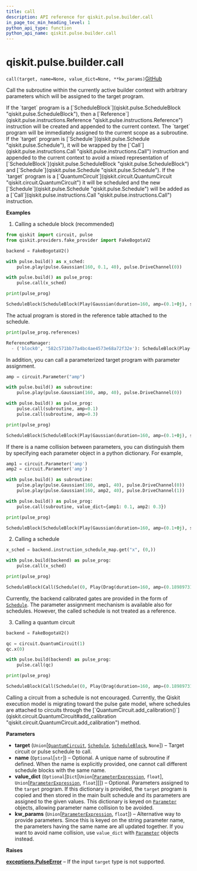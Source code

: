 ```yaml
---
title: call
description: API reference for qiskit.pulse.builder.call
in_page_toc_min_heading_level: 1
python_api_type: function
python_api_name: qiskit.pulse.builder.call
---
```


# qiskit.pulse.builder.call

<span id="qiskit.pulse.builder.call" />

`call(target, name=None, value_dict=None, **kw_params)`[GitHub](https://github.com/qiskit/qiskit/tree/stable/0.22/qiskit/pulse/builder.py "view source code")

Call the subroutine within the currently active builder context with arbitrary parameters which will be assigned to the target program.

<Admonition title="Note" type="note">
  If the `target` program is a [`ScheduleBlock`](qiskit.pulse.ScheduleBlock "qiskit.pulse.ScheduleBlock"), then a [`Reference`](qiskit.pulse.instructions.Reference "qiskit.pulse.instructions.Reference") instruction will be created and appended to the current context. The `target` program will be immediately assigned to the current scope as a subroutine. If the `target` program is [`Schedule`](qiskit.pulse.Schedule "qiskit.pulse.Schedule"), it will be wrapped by the [`Call`](qiskit.pulse.instructions.Call "qiskit.pulse.instructions.Call") instruction and appended to the current context to avoid a mixed representation of [`ScheduleBlock`](qiskit.pulse.ScheduleBlock "qiskit.pulse.ScheduleBlock") and [`Schedule`](qiskit.pulse.Schedule "qiskit.pulse.Schedule"). If the `target` program is a [`QuantumCircuit`](qiskit.circuit.QuantumCircuit "qiskit.circuit.QuantumCircuit") it will be scheduled and the new [`Schedule`](qiskit.pulse.Schedule "qiskit.pulse.Schedule") will be added as a [`Call`](qiskit.pulse.instructions.Call "qiskit.pulse.instructions.Call") instruction.
</Admonition>

**Examples**

1.  Calling a schedule block (recommended)

```python
from qiskit import circuit, pulse
from qiskit.providers.fake_provider import FakeBogotaV2

backend = FakeBogotaV2()

with pulse.build() as x_sched:
    pulse.play(pulse.Gaussian(160, 0.1, 40), pulse.DriveChannel(0))

with pulse.build() as pulse_prog:
    pulse.call(x_sched)

print(pulse_prog)
```

```python
ScheduleBlock(ScheduleBlock(Play(Gaussian(duration=160, amp=(0.1+0j), sigma=40), DriveChannel(0)), name="block0", transform=AlignLeft()), name="block1", transform=AlignLeft())
```

The actual program is stored in the reference table attached to the schedule.

```python
print(pulse_prog.references)
```

```python
ReferenceManager:
  - ('block0', '582c571bb77a4bc4ae4573e68a72f32e'): ScheduleBlock(Play(Gaussian(duration=160, amp=(0.1...
```

In addition, you can call a parameterized target program with parameter assignment.

```python
amp = circuit.Parameter("amp")

with pulse.build() as subroutine:
    pulse.play(pulse.Gaussian(160, amp, 40), pulse.DriveChannel(0))

with pulse.build() as pulse_prog:
    pulse.call(subroutine, amp=0.1)
    pulse.call(subroutine, amp=0.3)

print(pulse_prog)
```

```python
ScheduleBlock(ScheduleBlock(Play(Gaussian(duration=160, amp=(0.1+0j), sigma=40), DriveChannel(0)), name="block2", transform=AlignLeft()), ScheduleBlock(Play(Gaussian(duration=160, amp=(0.3+0j), sigma=40), DriveChannel(0)), name="block2", transform=AlignLeft()), name="block3", transform=AlignLeft())
```

If there is a name collision between parameters, you can distinguish them by specifying each parameter object in a python dictionary. For example,

```python
amp1 = circuit.Parameter('amp')
amp2 = circuit.Parameter('amp')

with pulse.build() as subroutine:
    pulse.play(pulse.Gaussian(160, amp1, 40), pulse.DriveChannel(0))
    pulse.play(pulse.Gaussian(160, amp2, 40), pulse.DriveChannel(1))

with pulse.build() as pulse_prog:
    pulse.call(subroutine, value_dict={amp1: 0.1, amp2: 0.3})

print(pulse_prog)
```

```python
ScheduleBlock(ScheduleBlock(Play(Gaussian(duration=160, amp=(0.1+0j), sigma=40), DriveChannel(0)), Play(Gaussian(duration=160, amp=(0.3+0j), sigma=40), DriveChannel(1)), name="block4", transform=AlignLeft()), name="block5", transform=AlignLeft())
```

2.  Calling a schedule

```python
x_sched = backend.instruction_schedule_map.get("x", (0,))

with pulse.build(backend) as pulse_prog:
    pulse.call(x_sched)

print(pulse_prog)
```

```python
ScheduleBlock(Call(Schedule((0, Play(Drag(duration=160, amp=(0.18989731546729305+0j), sigma=40, beta=-1.201258305015517, name='drag_86a8'), DriveChannel(0), name='drag_86a8')), name="x"), name='x'), name="block6", transform=AlignLeft())
```

Currently, the backend calibrated gates are provided in the form of [`Schedule`](qiskit.pulse.Schedule "qiskit.pulse.Schedule"). The parameter assignment mechanism is available also for schedules. However, the called schedule is not treated as a reference.

3.  Calling a quantum circuit

```python
backend = FakeBogotaV2()

qc = circuit.QuantumCircuit(1)
qc.x(0)

with pulse.build(backend) as pulse_prog:
    pulse.call(qc)

print(pulse_prog)
```

```python
ScheduleBlock(Call(Schedule((0, Play(Drag(duration=160, amp=(0.18989731546729305+0j), sigma=40, beta=-1.201258305015517, name='drag_86a8'), DriveChannel(0), name='drag_86a8')), name="circuit-87"), name='circuit-87'), name="block7", transform=AlignLeft())
```

<Admonition title="Warning" type="caution">
  Calling a circuit from a schedule is not encouraged. Currently, the Qiskit execution model is migrating toward the pulse gate model, where schedules are attached to circuits through the [`QuantumCircuit.add_calibration()`](qiskit.circuit.QuantumCircuit#add_calibration "qiskit.circuit.QuantumCircuit.add_calibration") method.
</Admonition>

**Parameters**

*   **target** (`Union`\[[`QuantumCircuit`](qiskit.circuit.QuantumCircuit "qiskit.circuit.quantumcircuit.QuantumCircuit"), [`Schedule`](qiskit.pulse.Schedule "qiskit.pulse.schedule.Schedule"), [`ScheduleBlock`](qiskit.pulse.ScheduleBlock "qiskit.pulse.schedule.ScheduleBlock"), `None`]) – Target circuit or pulse schedule to call.
*   **name** (`Optional`\[`str`]) – Optional. A unique name of subroutine if defined. When the name is explicitly provided, one cannot call different schedule blocks with the same name.
*   **value\_dict** (`Optional`\[`Dict`\[`Union`\[[`ParameterExpression`](qiskit.circuit.ParameterExpression "qiskit.circuit.parameterexpression.ParameterExpression"), `float`], `Union`\[[`ParameterExpression`](qiskit.circuit.ParameterExpression "qiskit.circuit.parameterexpression.ParameterExpression"), `float`]]]) – Optional. Parameters assigned to the `target` program. If this dictionary is provided, the `target` program is copied and then stored in the main built schedule and its parameters are assigned to the given values. This dictionary is keyed on [`Parameter`](qiskit.circuit.Parameter "qiskit.circuit.Parameter") objects, allowing parameter name collision to be avoided.
*   **kw\_params** (`Union`\[[`ParameterExpression`](qiskit.circuit.ParameterExpression "qiskit.circuit.parameterexpression.ParameterExpression"), `float`]) – Alternative way to provide parameters. Since this is keyed on the string parameter name, the parameters having the same name are all updated together. If you want to avoid name collision, use `value_dict` with [`Parameter`](qiskit.circuit.Parameter "qiskit.circuit.Parameter") objects instead.

**Raises**

[**exceptions.PulseError**](pulse#qiskit.pulse.PulseError "qiskit.pulse.exceptions.PulseError") – If the input `target` type is not supported.

